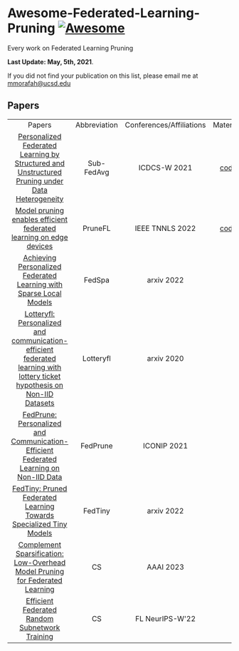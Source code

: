 # Awesome-Federated-Learning-Pruning [![Awesome](https://awesome.re/badge.svg)](https://awesome.re)
Every work on Federated Learning Pruning

<strong>Last Update: May, 5th, 2021</strong>.	

If you did not find your publication on this list, please email me at mmorafah@ucsd.edu 

## Papers

<table border=0 cellpadding=0 cellspacing=0 >
    <col width="60%" style='mso-width-source:userset;mso-width-alt:6848;width:161pt'>
	<col width="5%" style='mso-width-source:userset;mso-width-alt:26080;width:611pt'>
	<col width="30%" style='mso-width-source:userset;mso-width-alt:10944;width:257pt'>
	<col width="5%" style='mso-width-source:userset;mso-width-alt:4032;width:95pt'>
	<tr height=19 style='height:14.25pt'>
		<td height=19 class=xl6519452 width="60%" align="center">Papers</td>
		<td class=xl6519452 width="5%" align="center">Abbreviation</td>
		<td class=xl6519452 width="30%" align="center">Conferences/Affiliations</td>
		<td class=xl6519452 width="5%" align="center">Materials</td>
	</tr>	
    <tr height=19 style='height:14.15pt'>
		<td height=19 class=xl6519452 style='height:14.25pt' align="center"><a href="https://ieeexplore.ieee.org/abstract/document/9545941">Personalized Federated Learning by Structured and Unstructured Pruning under Data Heterogeneity</a></td>
		<td class=xl6519452 align="center">Sub-FedAvg</td>
        <td class=xl6519452 align="center">ICDCS-W 2021</td>
		<td class=xl6519452 align="center"><a href="https://github.com/MMorafah/Sub-FedAvg">code</a></td>
	</tr>
    <tr height=19 style='height:14.15pt'>
		<td height=19 class=xl6519452 style='height:14.25pt' align="center"><a href="https://arxiv.org/abs/1909.12326">Model pruning enables efficient federated learning on edge devices</a></td>
		<td class=xl6519452 align="center">PruneFL</td>
        <td class=xl6519452 align="center">IEEE TNNLS 2022</td>
		<td class=xl6519452 align="center"><a href="https://github.com/jiangyuang/PruneFL">code</a></td>
	</tr>
    <tr height=19 style='height:14.15pt'>
		<td height=19 class=xl6519452 style='height:14.25pt' align="center"><a href="https://arxiv.org/pdf/2201.11380.pdf">Achieving Personalized Federated Learning with Sparse Local Models</a></td>
		<td class=xl6519452 align="center">FedSpa</td>
        <td class=xl6519452 align="center">arxiv 2022</td>
		<td class=xl6519452 align="center"></td>
	</tr>
    <tr height=19 style='height:14.15pt'>
		<td height=19 class=xl6519452 style='height:14.25pt' align="center"><a href="https://arxiv.org/pdf/2201.11380.pdf">Lotteryfl: Personalized and communication-efficient federated learning with lottery ticket hypothesis on Non-IID Datasets</a></td>
		<td class=xl6519452 align="center">Lotteryfl</td>
        <td class=xl6519452 align="center">arxiv 2020</td>
		<td class=xl6519452 align="center"></td>
	</tr>
    <tr height=19 style='height:14.15pt'>
		<td height=19 class=xl6519452 style='height:14.25pt' align="center"><a href="https://link.springer.com/chapter/10.1007/978-3-030-92307-5_50">FedPrune: Personalized and Communication-Efficient Federated Learning on Non-IID Data</a></td>
		<td class=xl6519452 align="center">FedPrune</td>
        <td class=xl6519452 align="center">ICONIP 2021</td>
		<td class=xl6519452 align="center"></td>
	</tr>
    <tr height=19 style='height:14.15pt'>
		<td height=19 class=xl6519452 style='height:14.25pt' align="center"><a href="https://arxiv.org/abs/2212.01977">FedTiny: Pruned Federated Learning Towards Specialized Tiny Models</a></td>
		<td class=xl6519452 align="center">FedTiny</td>
        <td class=xl6519452 align="center">arxiv 2022</td>
		<td class=xl6519452 align="center"></td>
	</tr>
    <tr height=19 style='height:14.15pt'>
		<td height=19 class=xl6519452 style='height:14.25pt' align="center"><a href="https://arxiv.org/abs/2212.01977">Complement Sparsification: Low-Overhead Model Pruning for Federated Learning</a></td>
		<td class=xl6519452 align="center">CS</td>
        <td class=xl6519452 align="center">AAAI 2023</td>
		<td class=xl6519452 align="center"></td>
	</tr>
    <tr height=19 style='height:14.15pt'>
		<td height=19 class=xl6519452 style='height:14.25pt' align="center"><a href="https://openreview.net/forum?id=YZIVv_37y2z">Efficient Federated Random Subnetwork Training</a></td>
		<td class=xl6519452 align="center">CS</td>
        <td class=xl6519452 align="center">FL NeurIPS-W'22</td>
		<td class=xl6519452 align="center"></td>
	</tr>
	
</table>
